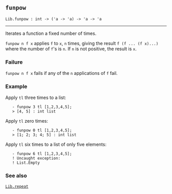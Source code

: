 ## `funpow`

``` hol4
Lib.funpow : int -> ('a -> 'a) -> 'a -> 'a
```

------------------------------------------------------------------------

Iterates a function a fixed number of times.

`funpow n f x` applies `f` to `x`, `n` times, giving the result
`f (f ... (f x)...)` where the number of `f`'s is `n`. If `n` is not
positive, the result is `x`.

### Failure

`funpow n f x` fails if any of the `n` applications of `f` fail.

### Example

Apply `tl` three times to a list:

``` hol4
   - funpow 3 tl [1,2,3,4,5];
   > [4, 5] : int list
```

Apply `tl` zero times:

``` hol4
   - funpow 0 tl [1,2,3,4,5];
   > [1; 2; 3; 4; 5] : int list
```

Apply `tl` six times to a list of only five elements:

``` hol4
   - funpow 6 tl [1,2,3,4,5];
   ! Uncaught exception:
   ! List.Empty
```

### See also

[`Lib.repeat`](#Lib.repeat)
